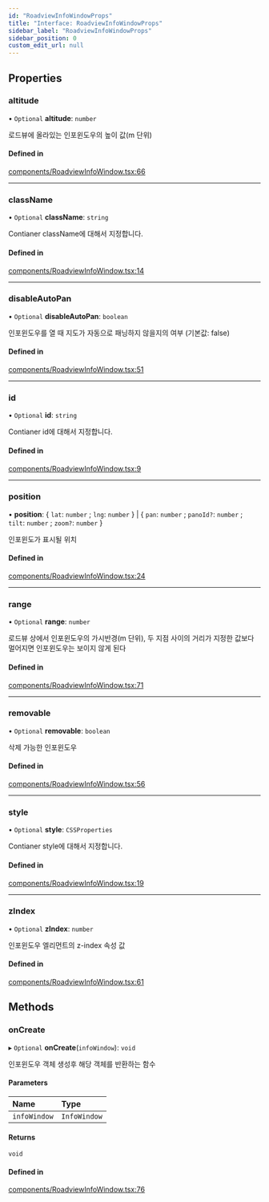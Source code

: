 ```yaml
---
id: "RoadviewInfoWindowProps"
title: "Interface: RoadviewInfoWindowProps"
sidebar_label: "RoadviewInfoWindowProps"
sidebar_position: 0
custom_edit_url: null
---
```


## Properties

### altitude

• `Optional` **altitude**: `number`

로드뷰에 올라있는 인포윈도우의 높이 값(m 단위)

#### Defined in

[components/RoadviewInfoWindow.tsx:66](https://github.com/JaeSeoKim/react-kakao-maps-sdk/blob/fb6f0aa/src/components/RoadviewInfoWindow.tsx#L66)

___

### className

• `Optional` **className**: `string`

Contianer className에 대해서 지정합니다.

#### Defined in

[components/RoadviewInfoWindow.tsx:14](https://github.com/JaeSeoKim/react-kakao-maps-sdk/blob/fb6f0aa/src/components/RoadviewInfoWindow.tsx#L14)

___

### disableAutoPan

• `Optional` **disableAutoPan**: `boolean`

인포윈도우를 열 때 지도가 자동으로 패닝하지 않을지의 여부 (기본값: false)

#### Defined in

[components/RoadviewInfoWindow.tsx:51](https://github.com/JaeSeoKim/react-kakao-maps-sdk/blob/fb6f0aa/src/components/RoadviewInfoWindow.tsx#L51)

___

### id

• `Optional` **id**: `string`

Contianer id에 대해서 지정합니다.

#### Defined in

[components/RoadviewInfoWindow.tsx:9](https://github.com/JaeSeoKim/react-kakao-maps-sdk/blob/fb6f0aa/src/components/RoadviewInfoWindow.tsx#L9)

___

### position

• **position**: { `lat`: `number` ; `lng`: `number`  } \| { `pan`: `number` ; `panoId?`: `number` ; `tilt`: `number` ; `zoom?`: `number`  }

인포윈도가 표시될 위치

#### Defined in

[components/RoadviewInfoWindow.tsx:24](https://github.com/JaeSeoKim/react-kakao-maps-sdk/blob/fb6f0aa/src/components/RoadviewInfoWindow.tsx#L24)

___

### range

• `Optional` **range**: `number`

로드뷰 상에서 인포윈도우의 가시반경(m 단위), 두 지점 사이의 거리가 지정한 값보다 멀어지면 인포윈도우는 보이지 않게 된다

#### Defined in

[components/RoadviewInfoWindow.tsx:71](https://github.com/JaeSeoKim/react-kakao-maps-sdk/blob/fb6f0aa/src/components/RoadviewInfoWindow.tsx#L71)

___

### removable

• `Optional` **removable**: `boolean`

삭제 가능한 인포윈도우

#### Defined in

[components/RoadviewInfoWindow.tsx:56](https://github.com/JaeSeoKim/react-kakao-maps-sdk/blob/fb6f0aa/src/components/RoadviewInfoWindow.tsx#L56)

___

### style

• `Optional` **style**: `CSSProperties`

Contianer style에 대해서 지정합니다.

#### Defined in

[components/RoadviewInfoWindow.tsx:19](https://github.com/JaeSeoKim/react-kakao-maps-sdk/blob/fb6f0aa/src/components/RoadviewInfoWindow.tsx#L19)

___

### zIndex

• `Optional` **zIndex**: `number`

인포윈도우 엘리먼트의 z-index 속성 값

#### Defined in

[components/RoadviewInfoWindow.tsx:61](https://github.com/JaeSeoKim/react-kakao-maps-sdk/blob/fb6f0aa/src/components/RoadviewInfoWindow.tsx#L61)

## Methods

### onCreate

▸ `Optional` **onCreate**(`infoWindow`): `void`

인포윈도우 객체 생성후 해당 객체를 반환하는 함수

#### Parameters

| Name | Type |
| :------ | :------ |
| `infoWindow` | `InfoWindow` |

#### Returns

`void`

#### Defined in

[components/RoadviewInfoWindow.tsx:76](https://github.com/JaeSeoKim/react-kakao-maps-sdk/blob/fb6f0aa/src/components/RoadviewInfoWindow.tsx#L76)
